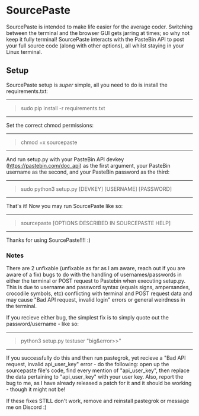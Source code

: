 # SourcePaste

SourcePaste is intended to make life easier for the average coder. Switching between the terminal and the browser GUI gets jarring at times; so why not keep it fully terminal! SourcePaste interacts with the PasteBin API to post your full source code (along with other options), all whilst staying in your Linux terminal.

## Setup

SourcePaste setup is *super* simple, all you need to do is install the requirements.txt:

---------------------------------------------------------------------------------
> sudo pip install -r requirements.txt
---------------------------------------------------------------------------------

Set the correct chmod permissions:

---------------------------------------------------------------------------------
> chmod +x sourcepaste
---------------------------------------------------------------------------------

And run setup.py with your PasteBin API devkey (https://pastebin.com/doc_api) as the first argument, your PasteBin username as the second, and your PasteBin password as the third:

---------------------------------------------------------------------------------   
> sudo python3 setup.py [DEVKEY] [USERNAME] [PASSWORD]
---------------------------------------------------------------------------------

That's it! Now you may run SourcePaste like so:

---------------------------------------------------------------------------------
> sourcepaste [OPTIONS DESCRIBED IN SOURCEPASTE HELP]
---------------------------------------------------------------------------------

Thanks for using SourcePaste!!!! :)
  
### Notes
  
There are 2 unfixable (unfixable as far as I am aware, reach out if you are aware of a fix) bugs to do with the handling of usernames/passwords in either the terminal or POST request to Pastebin when executing setup.py. This is due to username and password syntax (equals signs, ampersandes, crocodile symbols, etc) conflicting with terminal and POST request data and may cause "Bad API request, invalid login" errors or general weirdness in the terminal.
  
If you recieve either bug, the simplest fix is to simply quote out the password/username - like so:

---------------------------------------------------------------------------------
> python3 setup.py <DEVKEY> testuser "big&error>>"
---------------------------------------------------------------------------------
  
If you successfully do this and then run pastegrok, yet recieve a "Bad API request, invalid api_user_key" error - do the following: open up the sourcepaste file's code, find every mention of "api_user_key", then replace the data pertaining to "api_user_key" with your user key. Also, report the bug to me, as I have already released a patch for it and it should be working - though it might not be!
  
If these fixes STILL don't work, remove and reinstall pastegrok or message me on Discord :)
